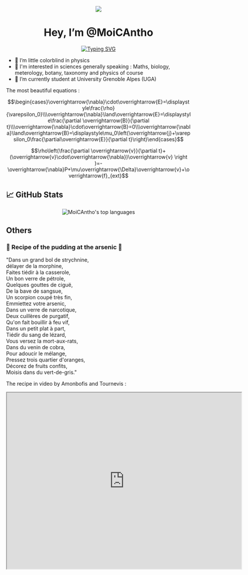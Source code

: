 <div align=center>
<img src="https://emoji.discadia.com/emojis/703ec809-d29e-4a1d-b08d-d787ef3de445.gif"> <h1> Hey, I’m @MoiCAntho</h1>
<a align=center href="https://git.io/typing-svg"><img src="https://readme-typing-svg.herokuapp.com?font=Verdana&pause=1000&center=FAUX&vCenter=FAUX&repeat=true&width=435&lines=I'm+interested+in+anything+and+everything" alt="Typing SVG" /></a>
</div>

- 👀 I’m little colorblind in physics
- 🧪 I'm interested in sciences generally speaking : Maths, biology, meterology, botany, taxonomy and physics of course
- 🏫 I’m currently student at University Grenoble Alpes (UGA)

The most beautiful equations :  

$$\begin{cases}\overrightarrow{\nabla}\cdot\overrightarrow{E}=\displaystyle\frac{\rho}{\varepsilon_0}\\\overrightarrow{\nabla}\land\overrightarrow{E}=\displaystyle\frac{\partial \overrightarrow{B}}{\partial t}\\\overrightarrow{\nabla}\cdot\overrightarrow{B}=0\\\overrightarrow{\nabla}\land\overrightarrow{B}=\displaystyle\mu_0\left(\overrightarrow{j}+\varepsilon_0\frac{\partial\overrightarrow{E}}{\partial t}\right)\end{cases}$$


$$\rho\left(\frac{\partial \overrightarrow{v}}{\partial t}+(\overrightarrow{v}\cdot\overrightarrow{\nabla})\overrightarrow{v} \right )=-\overrightarrow{\nabla}P+\mu\overrightarrow{\Delta}\overrightarrow{v}+\overrightarrow{f}_{ext}$$


## 📈 GitHub Stats

<p align=center>
  <img alt="MoiCAntho's top languages" src="https://github-readme-stats.vercel.app/api/top-langs/?username=MoiCAntho&theme=tokyonight">

## Others
### 🍰 Recipe of the pudding at the arsenic 🍰 
"Dans un grand bol de strychnine,  
délayer de la morphine,  
Faites tiédir à la casserole,  
Un bon verre de pétrole,  
Quelques gouttes de ciguë,  
De la bave de sangsue,  
Un scorpion coupé très fin,  
Emmiettez votre arsenic,  
Dans un verre de narcotique,  
Deux cuillères de purgatif,  
Qu'on fait bouillir à feu vif,  
Dans un petit plat à part,  
Tiédir du sang de lézard,  
Vous versez la mort-aux-rats,  
Dans du venin de cobra,  
Pour adoucir le mélange,  
Pressez trois quartier d'oranges,  
Décorez de fruits confits,  
Moisis dans du vert-de-gris."  

The recipe in video by Amonbofis and Tournevis :  

<iframe width="640" height="480" src="https://www.youtube.com/embed/qOTQ9NJXAvE">
</iframe>
